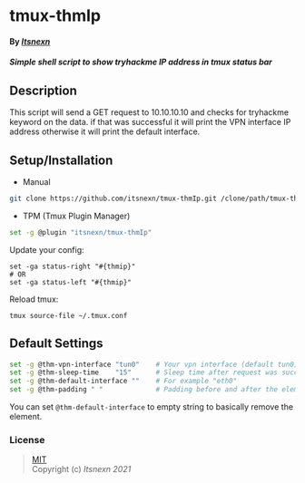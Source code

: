 # tmux-thmIp

#### By _**[Itsnexn](https://tryhackme.com/p/nexn)**_
#### _Simple shell script to show tryhackme IP address in tmux status bar_ 

## Description

This script will send a GET request to 10.10.10.10 and checks for
tryhackme keyword on the data.
if that was successful it will print the VPN interface IP address
otherwise it will print the default interface.

## Setup/Installation

- Manual

```bash
git clone https://github.com/itsnexn/tmux-thmIp.git /clone/path/tmux-thmIp
```

- TPM (Tmux Plugin Manager)

```bash
set -g @plugin "itsnexn/tmux-thmIp"
```

Update your config:

```
set -ga status-right "#{thmip}"
# OR
set -ga status-left "#{thmip}"
```

Reload tmux:

```
tmux source-file ~/.tmux.conf
```

## Default Settings

```bash
set -g @thm-vpn-interface "tun0"    # Your vpn interface (default tun0)
set -g @thm-sleep-time    "15"      # Sleep time after request was successful
set -g @thm-default-interface ""    # For example "eth0"
set -g @thm-padding " "             # Padding before and after the element
```

You can set `@thm-default-interface` to empty string to basically remove the element.

### License

> [MIT](./LICENSE) </br>
> Copyright (c) _Itsnexn 2021_
